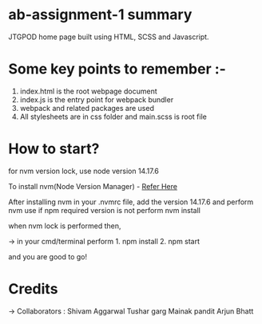 # ab-assignment-1 summary

JTGPOD home page built using HTML, SCSS and Javascript.

# Some key points to remember :-

1. index.html is the root webpage document
2. index.js is the entry point for webpack bundler
3. webpack and related packages are used
4. All stylesheets are in css folder and main.scss is root file

# How to start?

for nvm version lock, use node version 14.17.6

To install nvm(Node Version Manager) - [Refer Here](https://github.com/nvm-sh/nvm)

After installing nvm
in your .nvmrc file, add the version 14.17.6
and perform nvm use
if npm required version is not perform nvm install

when nvm lock is performed then,

-> in your cmd/terminal perform 1. npm install 2. npm start

and you are good to go!

# Credits

-> Collaborators :
Shivam Aggarwal
Tushar garg
Mainak pandit
Arjun Bhatt
